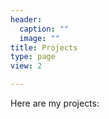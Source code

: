 ```yaml
---
header:
  caption: ""
  image: ""
title: Projects
type: page
view: 2

---
```


Here are my projects:
